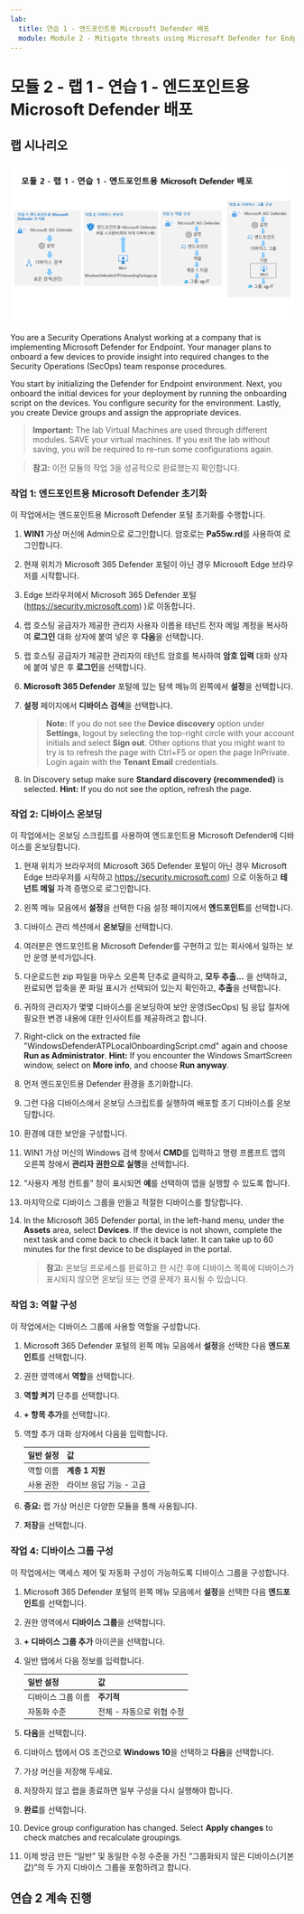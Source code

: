 ```yaml
---
lab:
  title: 연습 1 - 엔드포인트용 Microsoft Defender 배포
  module: Module 2 - Mitigate threats using Microsoft Defender for Endpoint
---
```


# <a name="module-2---lab-1---exercise-1---deploy-microsoft-defender-for-endpoint"></a>모듈 2 - 랩 1 - 연습 1 - 엔드포인트용 Microsoft Defender 배포

## <a name="lab-scenario"></a>랩 시나리오

![랩 개요입니다.](../Media/SC-200-Lab_Diagrams_Mod2_L1_Ex1.png)

You are a Security Operations Analyst working at a company that is implementing Microsoft Defender for Endpoint. Your manager plans to onboard a few devices to provide insight into required changes to the Security Operations (SecOps) team response procedures.

You start by initializing the Defender for Endpoint environment. Next, you onboard the initial devices for your deployment by running the onboarding script on the devices. You configure security for the environment. Lastly, you create Device groups and assign the appropriate devices.

><bpt id="p1">**</bpt>Important:<ept id="p1">**</ept>  The lab Virtual Machines are used through different modules. SAVE your virtual machines. If you exit the lab without saving, you will be required to re-run some configurations again.

>**참고:** 이전 모듈의 작업 3을 성공적으로 완료했는지 확인합니다.


### <a name="task-1-initialize-microsoft-defender-for-endpoint"></a>작업 1: 엔드포인트용 Microsoft Defender 초기화

이 작업에서는 엔드포인트용 Microsoft Defender 포털 초기화를 수행합니다.

1. **WIN1** 가상 머신에 Admin으로 로그인합니다. 암호로는 **Pa55w.rd**를 사용하여 로그인합니다.  

1. 현재 위치가 Microsoft 365 Defender 포털이 아닌 경우 Microsoft Edge 브라우저를 시작합니다.

1. Edge 브라우저에서 Microsoft 365 Defender 포털(https://security.microsoft.com) )로 이동합니다.

1. 랩 호스팅 공급자가 제공한 관리자 사용자 이름용 테넌트 전자 메일 계정을 복사하여 **로그인** 대화 상자에 붙여 넣은 후 **다음**을 선택합니다.

1. 랩 호스팅 공급자가 제공한 관리자의 테넌트 암호를 복사하여 **암호 입력** 대화 상자에 붙여 넣은 후 **로그인**을 선택합니다.

1. **Microsoft 365 Defender** 포털에 있는 탐색 메뉴의 왼쪽에서 **설정**을 선택합니다.

1. **설정** 페이지에서 **디바이스 검색**을 선택합니다. 

    ><bpt id="p1">**</bpt>Note:<ept id="p1">**</ept> If you do not see the <bpt id="p2">**</bpt>Device discovery<ept id="p2">**</ept> option under <bpt id="p3">**</bpt>Settings<ept id="p3">**</ept>, logout by selecting the top-right circle with your account initials and select <bpt id="p4">**</bpt>Sign out<ept id="p4">**</ept>. Other options that you might want to try is to refresh the page with Ctrl+F5 or open the page InPrivate. Login again with the <bpt id="p1">**</bpt>Tenant Email<ept id="p1">**</ept> credentials.

1. In Discovery setup make sure <bpt id="p1">**</bpt>Standard discovery (recommended)<ept id="p1">**</ept> is selected. <bpt id="p1">**</bpt>Hint:<ept id="p1">**</ept> If you do not see the option, refresh the page.


### <a name="task-2-onboard-a-device"></a>작업 2: 디바이스 온보딩

이 작업에서는 온보딩 스크립트를 사용하여 엔드포인트용 Microsoft Defender에 디바이스를 온보딩합니다.

1. 현재 위치가 브라우저의 Microsoft 365 Defender 포털이 아닌 경우 Microsoft Edge 브라우저를 시작하고 https://security.microsoft.com) 으로 이동하고 **테넌트 메일** 자격 증명으로 로그인합니다.

1. 왼쪽 메뉴 모음에서 **설정**을 선택한 다음 설정 페이지에서 **엔드포인트**를 선택합니다.

1. 디바이스 관리 섹션에서 **온보딩**을 선택합니다.

1. 여러분은 엔드포인트용 Microsoft Defender를 구현하고 있는 회사에서 일하는 보안 운영 분석가입니다.

1. 다운로드한 zip 파일을 마우스 오른쪽 단추로 클릭하고, **모두 추출...** 을 선택하고, 완료되면 압축을 푼 파일 표시가 선택되어 있는지 확인하고, **추출**을 선택합니다.

1. 귀하의 관리자가 몇몇 디바이스를 온보딩하여 보안 운영(SecOps) 팀 응답 절차에 필요한 변경 내용에 대한 인사이트를 제공하려고 합니다.

1. Right-click on the extracted file "WindowsDefenderATPLocalOnboardingScript.cmd" again and choose <bpt id="p1">**</bpt>Run as Administrator<ept id="p1">**</ept>.  <bpt id="p1">**</bpt>Hint:<ept id="p1">**</ept> If you encounter the Windows SmartScreen window, select on <bpt id="p2">**</bpt>More info<ept id="p2">**</ept>, and choose <bpt id="p3">**</bpt>Run anyway<ept id="p3">**</ept>. 
    
1. 먼저 엔드포인트용 Defender 환경을 초기화합니다.

1. 그런 다음 디바이스에서 온보딩 스크립트를 실행하여 배포할 초기 디바이스를 온보딩합니다.

1. 환경에 대한 보안을 구성합니다.  

1. WIN1 가상 머신의 Windows 검색 창에서 **CMD**를 입력하고 명령 프롬프트 앱의 오른쪽 창에서 **관리자 권한으로 실행**을 선택합니다. 

1. “사용자 계정 컨트롤” 창이 표시되면 **예**를 선택하여 앱을 실행할 수 있도록 합니다. 

1. 마지막으로 디바이스 그룹을 만들고 적절한 디바이스를 할당합니다.

1. In the Microsoft 365 Defender portal, in the left-hand menu, under the <bpt id="p1">**</bpt>Assets<ept id="p1">**</ept> area, select <bpt id="p2">**</bpt>Devices<ept id="p2">**</ept>. If the device is not shown, complete the next task and come back to check it back later. It can take up to 60 minutes for the first device to be displayed in the portal.

    >**참고:** 온보딩 프로세스를 완료하고 한 시간 후에 디바이스 목록에 디바이스가 표시되지 않으면 온보딩 또는 연결 문제가 표시될 수 있습니다.


### <a name="task-3-configure-roles"></a>작업 3: 역할 구성

이 작업에서는 디바이스 그룹에 사용할 역할을 구성합니다.

1. Microsoft 365 Defender 포털의 왼쪽 메뉴 모음에서 **설정**을 선택한 다음 **엔드포인트**를 선택합니다. 

1. 권한 영역에서 **역할**을 선택합니다.

1. **역할 켜기** 단추를 선택합니다.

1. **+ 항목 추가**를 선택합니다.

1. 역할 추가 대화 상자에서 다음을 입력합니다.

    |일반 설정|값|
    |---|---|
    |역할 이름|**계층 1 지원**|
    |사용 권한|라이브 응답 기능 - 고급|

1. **중요:**  랩 가상 머신은 다양한 모듈을 통해 사용됩니다.

1. **저장**을 선택합니다.


### <a name="task-4-configure-device-groups"></a>작업 4: 디바이스 그룹 구성

이 작업에서는 액세스 제어 및 자동화 구성이 가능하도록 디바이스 그룹을 구성합니다.

1. Microsoft 365 Defender 포털의 왼쪽 메뉴 모음에서 **설정**을 선택한 다음 **엔드포인트**를 선택합니다. 

1. 권한 영역에서 **디바이스 그룹**을 선택합니다.

1. **+ 디바이스 그룹 추가** 아이콘을 선택합니다.

1. 일반 탭에서 다음 정보를 입력합니다.

    |일반 설정|값|
    |---|---|
    |디바이스 그룹 이름|**주기적**|
    |자동화 수준|전체 - 자동으로 위협 수정|

1. **다음**을 선택합니다.

1. 디바이스 탭에서 OS 조건으로 **Windows 10**을 선택하고 **다음**을 선택합니다.

1. 가상 머신을 저장해 두세요.

1. 저장하지 않고 랩을 종료하면 일부 구성을 다시 실행해야 합니다.

1. **완료**를 선택합니다.

1. Device group configuration has changed. Select <bpt id="p1">**</bpt>Apply changes<ept id="p1">**</ept> to check matches and recalculate groupings.

1. 이제 방금 만든 “일반” 및 동일한 수정 수준을 가진 “그룹화되지 않은 디바이스(기본값)”의 두 가지 디바이스 그룹을 포함하려고 합니다.

## <a name="proceed-to-exercise-2"></a>연습 2 계속 진행

